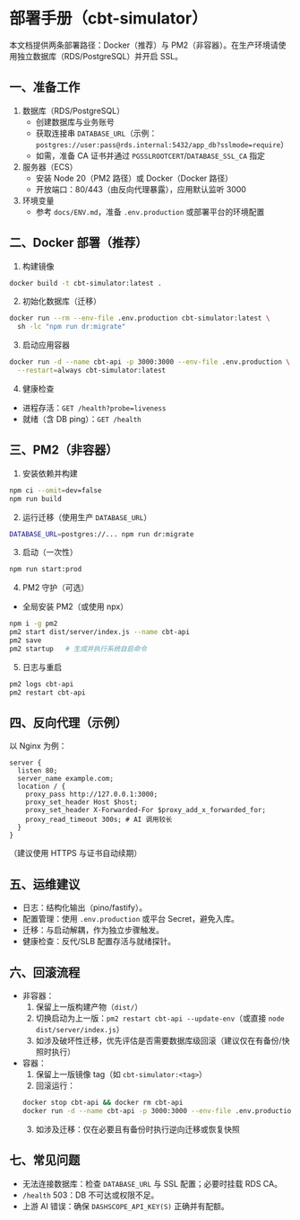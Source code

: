 # 部署手册（cbt-simulator）

本文档提供两条部署路径：Docker（推荐）与 PM2（非容器）。在生产环境请使用独立数据库（RDS/PostgreSQL）并开启 SSL。

## 一、准备工作
1. 数据库（RDS/PostgreSQL）
   - 创建数据库与业务账号
   - 获取连接串 `DATABASE_URL`（示例：`postgres://user:pass@rds.internal:5432/app_db?sslmode=require`）
   - 如需，准备 CA 证书并通过 `PGSSLROOTCERT`/`DATABASE_SSL_CA` 指定
2. 服务器（ECS）
   - 安装 Node 20（PM2 路径）或 Docker（Docker 路径）
   - 开放端口：80/443（由反向代理暴露），应用默认监听 3000
3. 环境变量
   - 参考 `docs/ENV.md`，准备 `.env.production` 或部署平台的环境配置

## 二、Docker 部署（推荐）
1. 构建镜像
```bash
docker build -t cbt-simulator:latest .
```
2. 初始化数据库（迁移）
```bash
docker run --rm --env-file .env.production cbt-simulator:latest \
  sh -lc "npm run dr:migrate"
```
3. 启动应用容器
```bash
docker run -d --name cbt-api -p 3000:3000 --env-file .env.production \
  --restart=always cbt-simulator:latest
```
4. 健康检查
- 进程存活：`GET /health?probe=liveness`
- 就绪（含 DB ping）：`GET /health`

## 三、PM2（非容器）
1. 安装依赖并构建
```bash
npm ci --omit=dev=false
npm run build
```
2. 运行迁移（使用生产 `DATABASE_URL`）
```bash
DATABASE_URL=postgres://... npm run dr:migrate
```
3. 启动（一次性）
```bash
npm run start:prod
```
4. PM2 守护（可选）
- 全局安装 PM2（或使用 npx）
```bash
npm i -g pm2
pm2 start dist/server/index.js --name cbt-api
pm2 save
pm2 startup   # 生成并执行系统自启命令
```
5. 日志与重启
```bash
pm2 logs cbt-api
pm2 restart cbt-api
```

## 四、反向代理（示例）
以 Nginx 为例：
```nginx
server {
  listen 80;
  server_name example.com;
  location / {
    proxy_pass http://127.0.0.1:3000;
    proxy_set_header Host $host;
    proxy_set_header X-Forwarded-For $proxy_add_x_forwarded_for;
    proxy_read_timeout 300s; # AI 调用较长
  }
}
```
（建议使用 HTTPS 与证书自动续期）

## 五、运维建议
- 日志：结构化输出（pino/fastify）。
- 配置管理：使用 `.env.production` 或平台 Secret，避免入库。
- 迁移：与启动解耦，作为独立步骤触发。
- 健康检查：反代/SLB 配置存活与就绪探针。

## 六、回滚流程
- 非容器：
  1) 保留上一版构建产物（`dist/`）
  2) 切换启动为上一版：`pm2 restart cbt-api --update-env`（或直接 `node dist/server/index.js`）
  3) 如涉及破坏性迁移，优先评估是否需要数据库级回滚（建议仅在有备份/快照时执行）
- 容器：
  1) 保留上一版镜像 tag（如 `cbt-simulator:<tag>`）
  2) 回滚运行：
  ```bash
  docker stop cbt-api && docker rm cbt-api
  docker run -d --name cbt-api -p 3000:3000 --env-file .env.production cbt-simulator:<tag>
  ```
  3) 如涉及迁移：仅在必要且有备份时执行逆向迁移或恢复快照

## 七、常见问题
- 无法连接数据库：检查 `DATABASE_URL` 与 SSL 配置；必要时挂载 RDS CA。
- `/health` 503：DB 不可达或权限不足。
- 上游 AI 错误：确保 `DASHSCOPE_API_KEY(S)` 正确并有配额。
